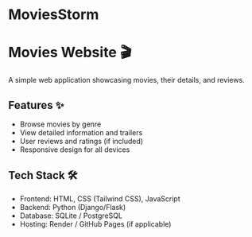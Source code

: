 # MoviesStorm
# Movies Website 🎬
A simple web application showcasing movies, their details, and reviews.

## Features ✨
- Browse movies by genre
- View detailed information and trailers
- User reviews and ratings (if included)
- Responsive design for all devices

## Tech Stack 🛠️
- Frontend: HTML, CSS (Tailwind CSS), JavaScript
- Backend: Python (Django/Flask)
- Database: SQLite / PostgreSQL
- Hosting: Render / GitHub Pages (if applicable)
